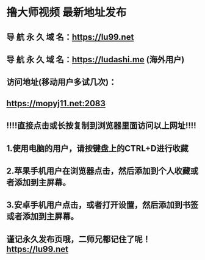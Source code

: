 # 撸大师视频 最新地址发布 
## 导 航 永 久 域 名：https://lu99.net
## 导 航 永 久 域 名：https://ludashi.me (海外用户)

## 访问地址(移动用户多试几次)：
## https://mopyj11.net:2083


## 
## ‼️‼️直接点击或长按复制到浏览器里面访问以上网址‼️‼️ 
##
##
## 1.使用电脑的用户，请按键盘上的CTRL+D进行收藏
## 2.苹果手机用户在浏览器点击，然后添加到个人收藏或者添加到主屏幕。
## 3.安卓手机用户点击，或者打开设置，然后添加到书签或者添加到主屏幕。
##
## 谨记永久发布页哦，二师兄都记住了呢！https://lu99.net

##



